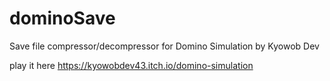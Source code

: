 # dominoSave
 Save file compressor/decompressor for Domino Simulation by Kyowob Dev
 
 play it here https://kyowobdev43.itch.io/domino-simulation
